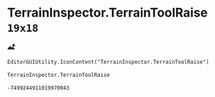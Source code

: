 # TerrainInspector.TerrainToolRaise `19x18`
<img src="/img/TerrainInspector.TerrainToolRaise.png" width=19 height=18>

``` CSharp
EditorGUIUtility.IconContent("TerrainInspector.TerrainToolRaise")
```
```
TerrainInspector.TerrainToolRaise
```
```
-7499244911019970043
```
